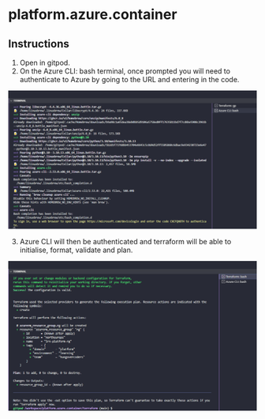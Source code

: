 # platform.azure.container

## Instructions

1. Open in gitpod.
2. On the Azure CLI: bash terminal, once prompted you will need to authenticate to Azure by going to the URL and entering in the code.

![Azure Login Code](./images/azlogin.png)

3. Azure CLI will then be authenticated and terraform will be able to initialise, format, validate and plan.

![Terraform Validate](./images/terraformvalidate.png)